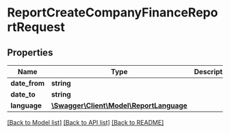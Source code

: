 # ReportCreateCompanyFinanceReportRequest

## Properties
Name | Type | Description | Notes
------------ | ------------- | ------------- | -------------
**date_from** | **string** |  | [optional] 
**date_to** | **string** |  | [optional] 
**language** | [**\Swagger\Client\Model\ReportLanguage**](ReportLanguage.md) |  | [optional] 

[[Back to Model list]](../README.md#documentation-for-models) [[Back to API list]](../README.md#documentation-for-api-endpoints) [[Back to README]](../README.md)


